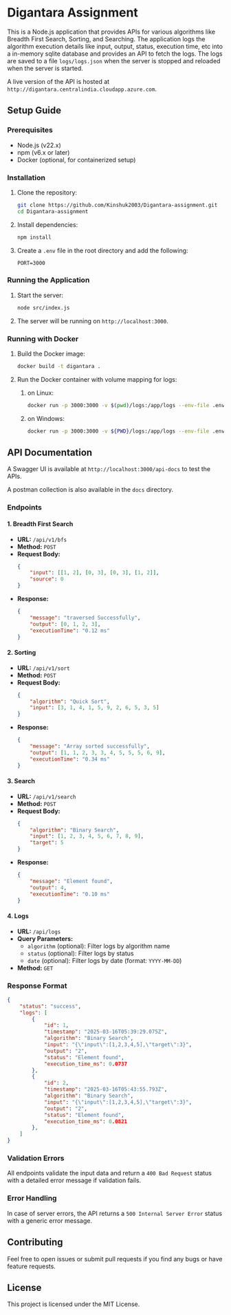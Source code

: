# Digantara Assignment

This is a Node.js application that provides APIs for various algorithms like Breadth First Search, Sorting, and Searching. The application logs the algorithm execution details like input, output, status, execution time, etc into a in-memory sqlite database and provides an API to fetch the logs. The logs are saved to a file `logs/logs.json` when the server is stopped and reloaded when the server is started.

A live version of the API is hosted at `http://digantara.centralindia.cloudapp.azure.com`.

## Setup Guide

### Prerequisites
- Node.js (v22.x)
- npm (v6.x or later)
- Docker (optional, for containerized setup)

### Installation

1. Clone the repository:
    ```sh
    git clone https://github.com/Kinshuk2003/Digantara-assignment.git
    cd Digantara-assignment
    ```

2. Install dependencies:
    ```sh
    npm install
    ```

3. Create a `.env` file in the root directory and add the following:
    ```env
    PORT=3000
    ```

### Running the Application

1. Start the server:
    ```sh
    node src/index.js
    ```


3. The server will be running on `http://localhost:3000`.

### Running with Docker

1. Build the Docker image:
    ```sh
    docker build -t digantara .
    ```

2. Run the Docker container with volume mapping for logs:

    1. on Linux:
        ```sh
        docker run -p 3000:3000 -v $(pwd)/logs:/app/logs --env-file .env digantara
        ```

    2. on Windows:
        ```sh
        docker run -p 3000:3000 -v ${PWD}/logs:/app/logs --env-file .env digantara
        ```

## API Documentation

A Swagger UI is available at `http://localhost:3000/api-docs` to test the APIs.

A postman collection is also available in the `docs` directory.

### Endpoints

#### 1. Breadth First Search
- **URL:** `/api/v1/bfs`
- **Method:** `POST`
- **Request Body:**
    ```json
    {
        "input": [[1, 2], [0, 3], [0, 3], [1, 2]],
        "source": 0
    }
    ```
- **Response:**
    ```json
    {
        "message": "traversed Successfully",
        "output": [0, 1, 2, 3],
        "executionTime": "0.12 ms"
    }
    ```

#### 2. Sorting
- **URL:** `/api/v1/sort`
- **Method:** `POST`
- **Request Body:**
    ```json
    {
        "algorithm": "Quick Sort",
        "input": [3, 1, 4, 1, 5, 9, 2, 6, 5, 3, 5]
    }
    ```
- **Response:**
    ```json
    {
        "message": "Array sorted successfully",
        "output": [1, 1, 2, 3, 3, 4, 5, 5, 5, 6, 9],
        "executionTime": "0.34 ms"
    }
    ```

#### 3. Search
- **URL:** `/api/v1/search`
- **Method:** `POST`
- **Request Body:**
    ```json
    {
        "algorithm": "Binary Search",
        "input": [1, 2, 3, 4, 5, 6, 7, 8, 9],
        "target": 5
    }
    ```
- **Response:**
    ```json
    {
        "message": "Element found",
        "output": 4,
        "executionTime": "0.10 ms"
    }
    ```

#### 4. Logs
- **URL:** `/api/logs`
- **Query Parameters:**
    - `algorithm` (optional): Filter logs by algorithm name
    - `status` (optional): Filter logs by status
    - `date` (optional): Filter logs by date (format: `YYYY-MM-DD`)
- **Method:** `GET`

### Response Format
```json
{
    "status": "success",
    "logs": [
        {
            "id": 1,
            "timestamp": "2025-03-16T05:39:29.075Z",
            "algorithm": "Binary Search",
            "input": "{\"input\":[1,2,3,4,5],\"target\":3}",
            "output": "2",
            "status": "Element found",
            "execution_time_ms": 0.0737
        },
        {
            "id": 2,
            "timestamp": "2025-03-16T05:43:55.793Z",
            "algorithm": "Binary Search",
            "input": "{\"input\":[1,2,3,4,5],\"target\":3}",
            "output": "2",
            "status": "Element found",
            "execution_time_ms": 0.0821
        },
    ]
}
```

### Validation Errors
All endpoints validate the input data and return a `400 Bad Request` status with a detailed error message if validation fails.

### Error Handling
In case of server errors, the API returns a `500 Internal Server Error` status with a generic error message.

## Contributing
Feel free to open issues or submit pull requests if you find any bugs or have feature requests.

## License
This project is licensed under the MIT License.